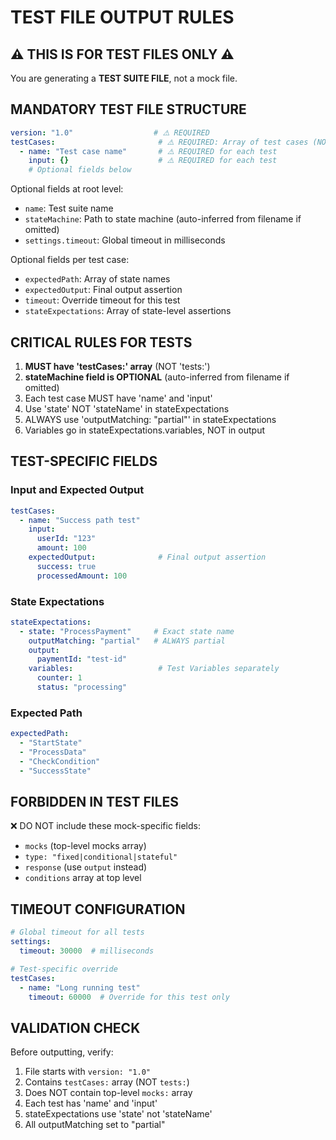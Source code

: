 # TEST FILE OUTPUT RULES

## ⚠️ THIS IS FOR TEST FILES ONLY ⚠️

You are generating a **TEST SUITE FILE**, not a mock file.

## MANDATORY TEST FILE STRUCTURE

```yaml
version: "1.0"                  # ⚠️ REQUIRED
testCases:                       # ⚠️ REQUIRED: Array of test cases (NOT "tests")
  - name: "Test case name"       # ⚠️ REQUIRED for each test
    input: {}                    # ⚠️ REQUIRED for each test
    # Optional fields below
```

Optional fields at root level:
- `name`: Test suite name
- `stateMachine`: Path to state machine (auto-inferred from filename if omitted)
- `settings.timeout`: Global timeout in milliseconds

Optional fields per test case:
- `expectedPath`: Array of state names
- `expectedOutput`: Final output assertion
- `timeout`: Override timeout for this test
- `stateExpectations`: Array of state-level assertions

## CRITICAL RULES FOR TESTS

1. **MUST have 'testCases:' array** (NOT 'tests:')
2. **stateMachine field is OPTIONAL** (auto-inferred from filename if omitted)
3. Each test case MUST have 'name' and 'input'
4. Use 'state' NOT 'stateName' in stateExpectations
5. ALWAYS use 'outputMatching: "partial"' in stateExpectations
6. Variables go in stateExpectations.variables, NOT in output

## TEST-SPECIFIC FIELDS

### Input and Expected Output
```yaml
testCases:
  - name: "Success path test"
    input:
      userId: "123"
      amount: 100
    expectedOutput:              # Final output assertion
      success: true
      processedAmount: 100
```

### State Expectations
```yaml
stateExpectations:
  - state: "ProcessPayment"     # Exact state name
    outputMatching: "partial"   # ALWAYS partial
    output:
      paymentId: "test-id"
    variables:                   # Test Variables separately
      counter: 1
      status: "processing"
```

### Expected Path
```yaml
expectedPath:
  - "StartState"
  - "ProcessData"
  - "CheckCondition"
  - "SuccessState"
```

## FORBIDDEN IN TEST FILES

❌ DO NOT include these mock-specific fields:
- `mocks` (top-level mocks array)
- `type: "fixed|conditional|stateful"`
- `response` (use `output` instead)
- `conditions` array at top level

## TIMEOUT CONFIGURATION

```yaml
# Global timeout for all tests
settings:
  timeout: 30000  # milliseconds

# Test-specific override
testCases:
  - name: "Long running test"
    timeout: 60000  # Override for this test only
```

## VALIDATION CHECK

Before outputting, verify:
1. File starts with `version: "1.0"`
2. Contains `testCases:` array (NOT `tests:`)
3. Does NOT contain top-level `mocks:` array
4. Each test has 'name' and 'input'
5. stateExpectations use 'state' not 'stateName'
6. All outputMatching set to "partial"